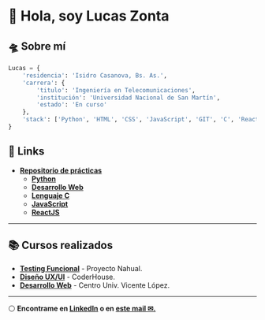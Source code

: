 # 👋 Hola, soy Lucas Zonta

## 🛸 Sobre mí
```py
Lucas = {
    'residencia': 'Isidro Casanova, Bs. As.',
    'carrera': {
        'titulo': 'Ingeniería en Telecomunicaciones',
        'institución': 'Universidad Nacional de San Martín',
        'estado': 'En curso'
    },
    'stack': ['Python', 'HTML', 'CSS', 'JavaScript', 'GIT', 'C', 'ReactJs']
}
```

## 🚀 Links
- [**Repositorio de prácticas**](https://github.com/lucaszonta/practicas)
  - **[Python](https://github.com/lucaszonta/practicas/tree/main/python)**
  - **[Desarrollo Web](https://github.com/lucaszonta/practicas/tree/main/desarrollo%20web)**
  - **[Lenguaje C](https://github.com/lucaszonta/practicas/tree/main/C)**
  - **[JavaScript](https://github.com/lucaszonta/practicas/tree/main/javascript)**
  - **[ReactJS](https://github.com/lucaszonta/practicas/tree/main/reactJS)**
***************

## 📚 Cursos realizados
  - **[Testing Funcional](https://www.nahual.com.ar/ 'Web de Proyecto Nahual')** - Proyecto Nahual.
  - **[Diseño UX/UI](https://www.behance.net/gallery/100553381/letsgo-app-de-eventos 'Perfil en Behance')** - CoderHouse.
  - **[Desarrollo Web](https://github.com/lucaszonta/practicas/tree/main/desarrollo%20web/CUVL%20-%20hot%20rod%20world 'Repositorio GitHub')** - Centro Univ. Vicente López.
  
-----------------

⚪ **Encontrame en [LinkedIn](https://www.linkedin.com/in/lucaszonta/) o en [este mail ✉.](mailto:lucasznta@gmail.com)**
